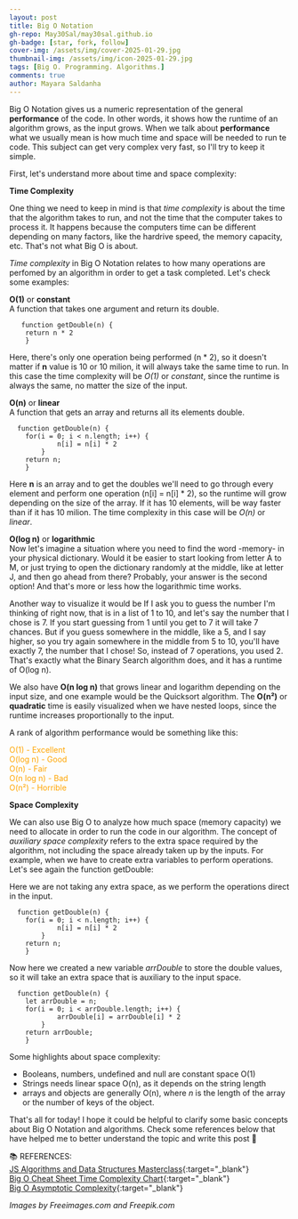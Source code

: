 ```yaml
---
layout: post
title: Big O Notation
gh-repo: May30Sal/may30sal.github.io
gh-badge: [star, fork, follow]
cover-img: /assets/img/cover-2025-01-29.jpg
thumbnail-img: /assets/img/icon-2025-01-29.jpg
tags: [Big O. Programming. Algorithms.]
comments: true
author: Mayara Saldanha
---
```


Big O Notation gives us a numeric representation of the general **performance** of the code. In other words, it shows how the runtime of an algorithm grows, as the input grows. When we talk about **performance** what we usually mean is how much time and space will be needed to run te code. This subject can get very complex very fast, so I'll try to keep it simple.

First, let's understand more about time and space complexity:

**Time Complexity**

One thing we need to keep in mind is that *time complexity* is about the time that the algorithm takes to run, and not the time that the computer takes to process it. 
It happens because the computers time can be different depending on many factors, like the hardrive speed, the memory capacity, etc. That's not what Big O is about.

*Time complexity* in Big O Notation relates to how many operations are perfomed by an algorithm in order to get a task completed. Let's check some examples:

**O(1)** or **constant**<br>
A function that takes one argument and return its double.
```
   function getDouble(n) {
    return n * 2
    }
```
Here, there's only one operation being performed (n * 2), so it doesn't matter if **n** value is 10 or 10 milion, it will always take the same time to run. In this case the time complexity will be *O(1)* or *constant*, since the runtime is always the same, no matter the size of the input.

**O(n)** or **linear**<br>
A function that gets an array and returns all its elements double. 
```
  function getDouble(n) {
    for(i = 0; i < n.length; i++) {
            n[i] = n[i] * 2
        }
    return n;
    }
``` 
Here **n** is an array and to get the doubles we'll need to go through every element and perform one operation (n[i] = n[i] * 2), so the runtime will grow depending on the size of the array. If it has 10 elements, will be way faster than if it has 10 milion. The time complexity in this case will be *O(n)* or *linear*.

**O(log n)** or **logarithmic**<br>
Now let's imagine a situation where you need to find the word -memory- in your physical dictionary. Would it be easier to start looking from letter A to M, or just trying to open the dictionary randomly at the middle, like at letter J, and then go ahead from there? Probably, your answer is the second option! And that's more or less how the logarithmic time works.

Another way to visualize it would be If I ask you to guess the number I'm thinking of right now, that is in a list of 1 to 10, and let's say the number that I chose is 7. If you start guessing from 1 until you get to 7 it will take 7 chances. But if you guess somewhere in the middle, like a 5, and I say higher, so you try again somewhere in the middle from 5 to 10, you'll have exactly 7, the number that I chose! So, instead of 7 operations, you used 2. That's exactly what the Binary Search algorithm does, and it has a runtime of O(log n).

We also have **O(n log n)** that grows linear and logarithm depending on the input size, and one example would be the Quicksort algorithm. The **O(n²)** or **quadratic** time is easily visualized when we have nested loops, since the runtime increases proportionally to the input.

A rank of algorithm performance would be something like this:

<span style="color:orange">
    O(1) - Excellent<br>
    O(log n) - Good<br>
    O(n) - Fair<br>
    O(n log n) - Bad<br>
    O(n²) - Horrible
</span>

**Space Complexity**

We can also use Big O to analyze how much space (memory capacity) we need to allocate in order to run the code in our algorithm. The concept of *auxiliary space complexity* refers to the extra space required by the algorithm, not including the space already taken up by the inputs. For example, when we have to create extra variables to perform operations. Let's see again the function getDouble:

Here we are not taking any extra space, as we perform the operations direct in the input.
```
  function getDouble(n) {
    for(i = 0; i < n.length; i++) {
            n[i] = n[i] * 2
        }
    return n;
    }
``` 

Now here we created a new variable *arrDouble* to store the double values, so it will take an extra space that is auxiliary to the input space.
```
  function getDouble(n) {
    let arrDouble = n;
    for(i = 0; i < arrDouble.length; i++) {
            arrDouble[i] = arrDouble[i] * 2
        }
    return arrDouble;
    }
``` 

Some highlights about space complexity:
* Booleans, numbers, undefined and null are constant space O(1)
* Strings needs linear space O(n), as it depends on the string length
* arrays and objects are generally O(n), where *n* is the length of the array or the number of keys of the object.

That's all for today! I hope it could be helpful to clarify some basic concepts about Big O Notation and algorithms. Check some references below that have helped me to better understand the topic and write this post 🤩

📚 REFERENCES:<br>
[JS Algorithms and Data Structures Masterclass](https://www.udemy.com/course/js-algorithms-and-data-structures-masterclass/){:target="_blank"}<br>
[Big O Cheat Sheet Time Complexity Chart](ttps://www.freecodecamp.org/news/big-o-cheat-sheet-time-complexity-chart/){:target="_blank"}<br>
[Big O Asymptotic Complexity](https://www.baeldung.com/cs/big-oh-asymptotic-complexity){:target="_blank"}<br>

*Images by Freeimages.com and Freepik.com*
